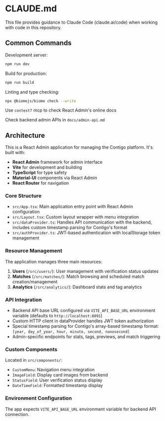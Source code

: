 # CLAUDE.md

This file provides guidance to Claude Code (claude.ai/code) when working with code in this repository.

## Common Commands

Development server:
```bash
npm run dev
```

Build for production:
```bash
npm run build
```

Linting and type checking:
```bash
npx @biomejs/biome check --write
```

Use `context7` mcp to check React Admin's online docs

Check backend admin APIs in `docs/admin-api.md`

## Architecture

This is a React Admin application for managing the Contigo platform. It's built with:
- **React Admin** framework for admin interface
- **Vite** for development and building
- **TypeScript** for type safety
- **Material-UI** components via React Admin
- **React Router** for navigation

### Core Structure

- `src/App.tsx`: Main application entry point with React Admin configuration
- `src/Layout.tsx`: Custom layout wrapper with menu integration
- `src/dataProvider.ts`: Handles API communication with the backend, includes custom timestamp parsing for Contigo's format
- `src/authProvider.ts`: JWT-based authentication with localStorage token management

### Resource Management

The application manages three main resources:
1. **Users** (`/src/users/`): User management with verification status updates
2. **Matches** (`/src/matches/`): Match browsing and scheduled match creation/management
3. **Analytics** (`/src/analytics/`): Dashboard stats and tag analytics

### API Integration

- Backend API base URL configured via `VITE_API_BASE_URL` environment variable (defaults to `http://localhost:8091`)
- Custom HTTP client in dataProvider handles JWT token authorization
- Special timestamp parsing for Contigo's array-based timestamp format: `[year, day_of_year, hour, minute, second, nanosecond]`
- Admin-specific endpoints for stats, tags, previews, and match triggering

### Custom Components

Located in `src/components/`:
- `CustomMenu`: Navigation menu integration
- `ImageField`: Display card images from backend
- `StatusField`: User verification status display
- `DateTimeField`: Formatted timestamp display

### Environment Configuration

The app expects `VITE_API_BASE_URL` environment variable for backend API connection.
